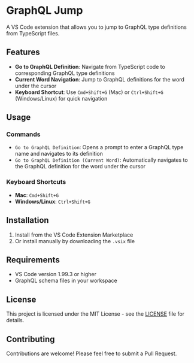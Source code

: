 # GraphQL Jump

A VS Code extension that allows you to jump to GraphQL type definitions from TypeScript files.

## Features

- **Go to GraphQL Definition**: Navigate from TypeScript code to corresponding GraphQL type definitions
- **Current Word Navigation**: Jump to GraphQL definitions for the word under the cursor
- **Keyboard Shortcut**: Use `Cmd+Shift+G` (Mac) or `Ctrl+Shift+G` (Windows/Linux) for quick navigation

## Usage

### Commands

- `Go to GraphQL Definition`: Opens a prompt to enter a GraphQL type name and navigates to its definition
- `Go to GraphQL Definition (Current Word)`: Automatically navigates to the GraphQL definition for the word under the cursor

### Keyboard Shortcuts

- **Mac**: `Cmd+Shift+G`
- **Windows/Linux**: `Ctrl+Shift+G`

## Installation

1. Install from the VS Code Extension Marketplace
2. Or install manually by downloading the `.vsix` file

## Requirements

- VS Code version 1.99.3 or higher
- GraphQL schema files in your workspace

## License

This project is licensed under the MIT License - see the [LICENSE](LICENSE) file for details.

## Contributing

Contributions are welcome! Please feel free to submit a Pull Request.